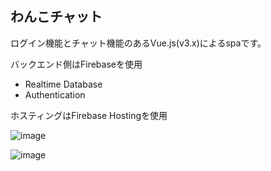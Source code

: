 ## わんこチャット
ログイン機能とチャット機能のあるVue.js(v3.x)によるspaです。

バックエンド側はFirebaseを使用
- Realtime Database
- Authentication

ホスティングはFirebase Hostingを使用

![image](https://user-images.githubusercontent.com/65487142/131284802-96458883-e5e9-47d7-bf39-083d4cd47365.png)

![image](https://user-images.githubusercontent.com/65487142/131284912-ab440f90-fce4-42a8-854e-64e17b6995a7.png)